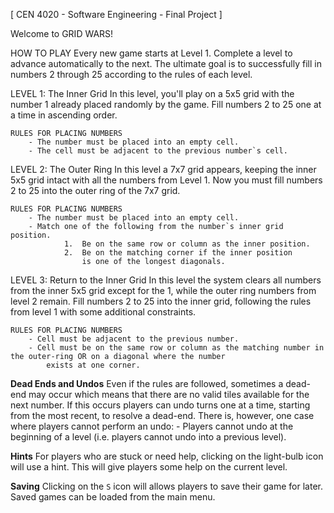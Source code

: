 
[ CEN 4020 - Software Engineering - Final Project ]

Welcome to GRID WARS!

HOW TO PLAY
    Every new game starts at Level 1. Complete a level to advance automatically to the next.
    The ultimate goal is to successfully fill in numbers 2 through 25 according to the rules of each level.

LEVEL 1: The Inner Grid
    In this level, you'll play on a 5x5 grid with the number 1 already placed randomly by the game. Fill numbers 2
    to 25 one at a time in ascending order.

    RULES FOR PLACING NUMBERS
        - The number must be placed into an empty cell.
        - The cell must be adjacent to the previous number`s cell.

LEVEL 2: The Outer Ring
    In this level a 7x7 grid appears, keeping the inner 5x5 grid intact with all the numbers from Level 1. Now you
    must fill numbers 2 to 25 into the outer ring of the 7x7 grid.

    RULES FOR PLACING NUMBERS
        - The number must be placed into an empty cell.
        - Match one of the following from the number`s inner grid position.
                1.  Be on the same row or column as the inner position.
                2.  Be on the matching corner if the inner position
                    is one of the longest diagonals.

LEVEL 3: Return to the Inner Grid
    In this level the system clears all numbers from the inner 5x5 grid except for the 1, while the outer ring numbers from level 2
    remain. Fill numbers 2 to 25 into the inner grid, following the rules from level 1 with some additional constraints.
    
    RULES FOR PLACING NUMBERS
        - Cell must be adjacent to the previous number.
        - Cell must be on the same row or column as the matching number in the outer-ring OR on a diagonal where the number
            exists at one corner.

**Dead Ends and Undos**
    Even if the rules are followed, sometimes a dead-end may occur which means that there are no valid tiles
    available for the next number. If this occurs players can undo turns one at a time, starting from the most
    recent, to resolve a dead-end. There is, however, one case where players cannot perform an undo:
        -   Players cannot undo at the beginning of a level
            (i.e. players cannot undo into a previous level).

**Hints**
    For players who are stuck or need help, clicking on the light-bulb icon will use a hint. This will give players some
    help on the current level.

**Saving**
    Clicking on the `S` icon will allows players to save their game for later. Saved games can be loaded from the main menu.
